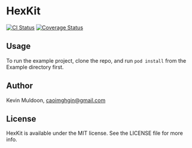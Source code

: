 # HexKit

[![CI Status](http://img.shields.io/travis/caoimghgin/HexKit.svg?style=flat)](https://travis-ci.org/caoimghgin/HexKit)
[![Coverage Status](https://coveralls.io/repos/caoimghgin/HexKit/badge.svg?branch=master&service=github)](https://coveralls.io/github/caoimghgin/HexKit?branch=master)
<!--
[![Version](https://img.shields.io/cocoapods/v/HexKit.svg?style=flat)](http://cocoapods.org/pods/HexKit)
[![License](https://img.shields.io/cocoapods/l/HexKit.svg?style=flat)](http://cocoapods.org/pods/HexKit)
[![Platform](https://img.shields.io/cocoapods/p/HexKit.svg?style=flat)](http://cocoapods.org/pods/HexKit)
-->

## Usage

To run the example project, clone the repo, and run `pod install` from the Example directory first.

<!--
## Requirements

## Installation

HexKit is available through [CocoaPods](http://cocoapods.org). To install
it, simply add the following line to your Podfile:

```ruby
pod "HexKit"
```
-->

## Author

Kevin Muldoon, caoimghgin@gmail.com

## License

HexKit is available under the MIT license. See the LICENSE file for more info.
